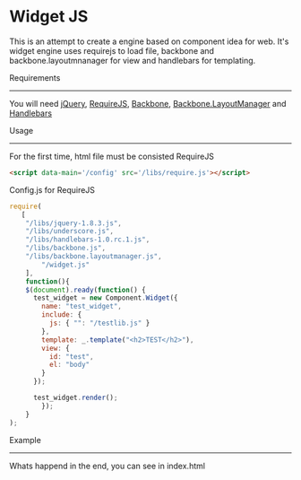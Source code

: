 Widget JS
=========

This is an attempt to create a engine based on component idea for web.
It's widget engine uses requirejs to load file, backbone and 
backbone.layoutmnanager for view and handlebars for templating.  

Requirements
____________

You will need [jQuery](), [RequireJS](), [Backbone](), [Backbone.LayoutManager]()
and [Handlebars]()

Usage
_____

For the first time, html file must be consisted RequireJS
```html
<script data-main='/config' src='/libs/require.js'></script>
```

Config.js for RequireJS
```javascript
require(
   [
    "/libs/jquery-1.8.3.js",
    "/libs/underscore.js",
    "/libs/handlebars-1.0.rc.1.js",
    "/libs/backbone.js",
    "/libs/backbone.layoutmanager.js",
		"/widget.js"
	],
	function(){
    $(document).ready(function() {
      test_widget = new Component.Widget({
        name: "test_widget",
        include: {
          js: { "": "/testlib.js" }
        },
        template: _.template("<h2>TEST</h2>"),
        view: {
          id: "test",
          el: "body"
        }
      });

      test_widget.render();
		});
	}
);
```

Example
_______

Whats happend in the end, you can see in index.html 

